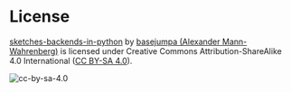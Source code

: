 # License

[sketches-backends-in-python](https://github.com/basejumpa/sketches-backends-in-python) by [basejumpa (Alexander Mann-Wahrenberg)](https://github.com/basejumpa) is licensed under Creative Commons Attribution-ShareAlike 4.0 International ([CC BY-SA 4.0](http://creativecommons.org/licenses/by-sa/4.0/)).

![cc-by-sa-4.0](https://i.creativecommons.org/l/by-sa/4.0/88x31.png)
